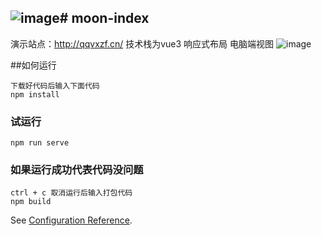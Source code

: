 ![image](https://github.com/user-attachments/assets/9897484e-579d-45bf-8fca-303ae8622e86)# moon-index
---
演示站点：http://qqvxzf.cn/
技术栈为vue3
响应式布局
电脑端视图
![image](https://github.com/user-attachments/assets/b32c3c52-b6e7-46e3-baff-f1ae7bdc7c99)


##如何运行
```
下载好代码后输入下面代码
npm install
```

### 试运行
```
npm run serve
```

### 如果运行成功代表代码没问题
```
ctrl + c 取消运行后输入打包代码
npm build
```


See [Configuration Reference](https://cli.vuejs.org/config/).
